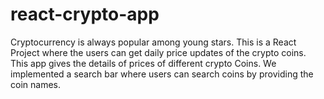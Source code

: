 # react-crypto-app
Cryptocurrency is always popular among young stars. This is a React Project where the users can get daily price updates of the crypto coins. This app gives the details
of prices of different crypto Coins. We implemented a search bar where users can search coins by providing the coin names.
